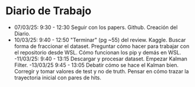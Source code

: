 # Diario de Trabajo
- 07/03/25:	9:30 - 12:30	Seguir con los papers. Github. Creación del Diario.
- 10/03/25:	9:40 - 12:50	"Terminar" (pg ~55) del review. Kaggle. Buscar forma de fraccionar el dataset.
	Preguntar cómo hacer para trabajar con el repositorio desde WSL. Cómo funcionan los pip y demás en WSL.	
-11/03/25:	9:40 - 13:15	Descargar y procesar dataset. Empezar Kalman Filter.
-13/03/25	9:45 - 13:05	Debatir cómo se hace el Kalman bien. Corregir y tomar valores de test y no de truth. 
	Pensar en cómo trazar la trayectoria inicial con pares de hits.

